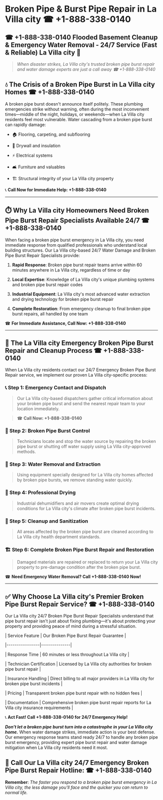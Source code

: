 # Broken Pipe & Burst Pipe Repair in La Villa city ☎ +1-888-338-0140  
## ☎ +1-888-338-0140 Flooded Basement Cleanup & Emergency Water Removal - 24/7 Service (Fast & Reliable) La Villa city 🚨  

> *When disaster strikes, La Villa city's trusted broken pipe burst repair and water damage experts are just a call away ☎ +1-888-338-0140*  

## 💧 The Crisis of a Broken Pipe Burst in La Villa city Homes ☎ +1-888-338-0140  

A broken pipe burst doesn't announce itself politely. These plumbing emergencies strike without warning, often during the most inconvenient times—middle of the night, holidays, or weekends—when La Villa city residents feel most vulnerable. Water cascading from a broken pipe burst can rapidly damage:  

* 🏠 Flooring, carpeting, and subflooring  
* 🧱 Drywall and insulation  
* ⚡ Electrical systems  
* 🛋️ Furniture and valuables  
* 🏗️ Structural integrity of your La Villa city property  

📞 **Call Now for Immediate Help: +1-888-338-0140**  

---  

## ⏱️ Why La Villa city Homeowners Need Broken Pipe Burst Repair Specialists Available 24/7 ☎ +1-888-338-0140  

When facing a broken pipe burst emergency in La Villa city, you need immediate response from qualified professionals who understand local building structures. Our La Villa city-based 24/7 Water Damage and Broken Pipe Burst Repair Specialists provide:  

1. **Rapid Response**: Broken pipe burst repair teams arrive within 60 minutes anywhere in La Villa city, regardless of time or day  
2. **Local Expertise**: Knowledge of La Villa city's unique plumbing systems and broken pipe burst repair codes  
3. **Industrial Equipment**: La Villa city's most advanced water extraction and drying technology for broken pipe burst repair  
4. **Complete Restoration**: From emergency cleanup to final broken pipe burst repairs, all handled by one team  

☎ **For Immediate Assistance, Call Now: +1-888-338-0140**  

---  

## 🔧 The La Villa city Emergency Broken Pipe Burst Repair and Cleanup Process ☎ +1-888-338-0140  

When La Villa city residents contact our 24/7 Emergency Broken Pipe Burst Repair service, we implement our proven La Villa city-specific process:  

### 📞 Step 1: Emergency Contact and Dispatch  
> Our La Villa city-based dispatchers gather critical information about your broken pipe burst and send the nearest repair team to your location immediately.  
> ☎ **Call Now: +1-888-338-0140**  

### 🚿 Step 2: Broken Pipe Burst Control  
> Technicians locate and stop the water source by repairing the broken pipe burst or shutting off water supply using La Villa city-approved methods.  

### 🌊 Step 3: Water Removal and Extraction  
> Using equipment specially designed for La Villa city homes affected by broken pipe bursts, we remove standing water quickly.  

### 💨 Step 4: Professional Drying  
> Industrial dehumidifiers and air movers create optimal drying conditions for La Villa city's climate after broken pipe burst incidents.  

### 🧼 Step 5: Cleanup and Sanitization  
> All areas affected by the broken pipe burst are cleaned according to La Villa city health department standards.  

### 🏗️ Step 6: Complete Broken Pipe Burst Repair and Restoration  
> Damaged materials are repaired or replaced to return your La Villa city property to pre-damage condition after the broken pipe burst.  

☎ **Need Emergency Water Removal? Call +1-888-338-0140 Now!**  

---  

## ✅ Why Choose La Villa city's Premier Broken Pipe Burst Repair Service? ☎ +1-888-338-0140  

Our La Villa city 24/7 Broken Pipe Burst Repair Specialists understand that pipe burst repair isn't just about fixing plumbing—it's about protecting your property and providing peace of mind during a stressful situation.  

| Service Feature | Our Broken Pipe Burst Repair Guarantee |  
|-----------------|---------------|  
| Response Time | 60 minutes or less throughout La Villa city |  
| Technician Certification | Licensed by La Villa city authorities for broken pipe burst repair |  
| Insurance Handling | Direct billing to all major providers in La Villa city for broken pipe burst incidents |  
| Pricing | Transparent broken pipe burst repair with no hidden fees |  
| Documentation | Comprehensive broken pipe burst repair reports for La Villa city insurance requirements |  

📞 **Act Fast! Call +1-888-338-0140 for 24/7 Emergency Help!**  

***Don't let a broken pipe burst turn into a catastrophe in your La Villa city home.*** When water damage strikes, immediate action is your best defense. Our emergency response teams stand ready 24/7 to handle any broken pipe burst emergency, providing expert pipe burst repair and water damage mitigation when La Villa city residents need it most.  

## 📱 Call Our La Villa city 24/7 Emergency Broken Pipe Burst Repair Hotline: ☎ +1-888-338-0140  

**Remember**: *The faster you respond to a broken pipe burst emergency in La Villa city, the less damage you'll face and the quicker you can return to normal life.*